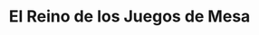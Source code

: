---
title: "El Reino de los Juegos de Mesa"
url: /guadalajara/el-reino-de-los-juegos-de-mesa/
shop: Spielzeug
---